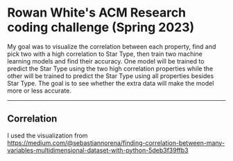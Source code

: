 # Rowan White's ACM Research coding challenge (Spring 2023)

My goal was to visualize the correlation between each property, find and pick two with a high correlation to Star Type, then train two machine learning models and find their accuracy. One model will be trained to predict the Star Type using the two high correlation properties while the other will be trained to predict the Star Type using all properties besides Star Type. The goal is to see whether the extra data will make the model more or less accurate. 

---

## Correlation

I used the visualization from https://medium.com/@sebastiannorena/finding-correlation-between-many-variables-multidimensional-dataset-with-python-5deb3f39ffb3
